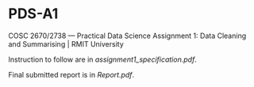 # PDS-A1
COSC 2670/2738 — Practical Data Science Assignment 1: Data Cleaning and Summarising | RMIT University

Instruction to follow are in *assignment1_specification.pdf*.

Final submitted report is in *Report.pdf*.